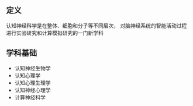 ## 定义
认知神经科学是在整体、细胞和分子等不同层次，
对脑神经系统的智能活动过程进行实验研究和计算模拟研究的一门新学科

## 学科基础
* 认知神经生物学
* 认知心理学
* 认知心理生理学
* 认知神经心理学
* 计算神经科学